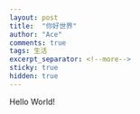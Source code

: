 ```yaml
---
layout: post
title:  "你好世界"
author: "Ace"
comments: true
tags: 生活
excerpt_separator: <!--more-->
sticky: true
hidden: true
---
```


Hello World!
